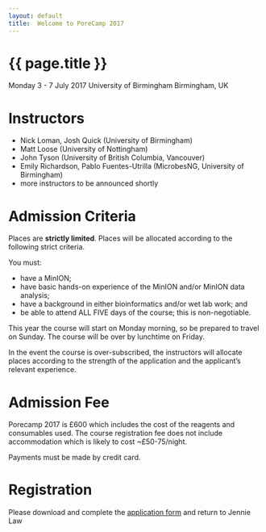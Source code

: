 ```yaml
---
layout: default
title:  Welcome to PoreCamp 2017
---
```


# {{ page.title }}

Monday 3 - 7 July 2017
University of Birmingham
Birmingham, UK

# Instructors

  - Nick Loman, Josh Quick (University of Birmingham)
  - Matt Loose (University of Nottingham)
  - John Tyson (University of British Columbia, Vancouver)
  - Emily Richardson, Pablo Fuentes-Utrilla (MicrobesNG, University of Birmingham)
  - more instructors to be announced shortly

# Admission Criteria

Places are **strictly limited**. Places will be allocated according to the following strict criteria.

You must:

- have a MinION;
- have basic hands-on experience of the MinION and/or MinION data analysis;
- have a background in either bioinformatics and/or wet lab work; and
- be able to attend ALL FIVE days of the course; this is non-negotiable.

This year the course will start on Monday morning, so be prepared to travel on Sunday. The course
will be over by lunchtime on Friday.

In the event the course is over-subscribed, the instructors will allocate places according to the strength of the application and the applicant’s relevant experience.

# Admission Fee 

Porecamp 2017 is £600 which includes the cost of the reagents and consumables used.
The course registration fee does not include accommodation which is likely to cost
~£50-75/night.

Payments must be made by credit card.

# Registration

Please download and complete the <a href="PorecampApplicationForm2017.docx">application form</a> and return
to Jennie Law <j dot law at bham dot ac uk>

